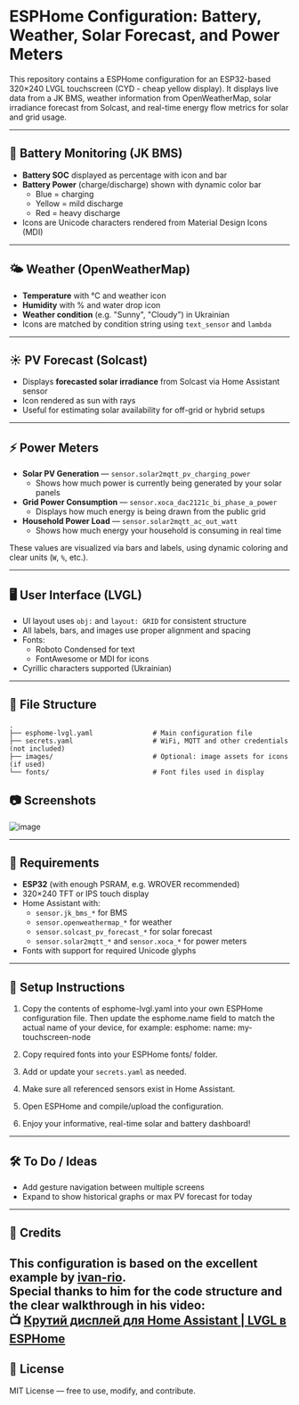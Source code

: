 # ESPHome Configuration: Battery, Weather, Solar Forecast, and Power Meters

This repository contains a ESPHome configuration for an ESP32-based 320×240 LVGL touchscreen (CYD - cheap yellow display). 
It displays live data from a JK BMS, weather information from OpenWeatherMap, solar irradiance forecast from Solcast, and real-time energy flow metrics for solar and grid usage.

---

## 🔋 Battery Monitoring (JK BMS)

- **Battery SOC** displayed as percentage with icon and bar
- **Battery Power** (charge/discharge) shown with dynamic color bar
  - Blue = charging
  - Yellow = mild discharge
  - Red = heavy discharge
- Icons are Unicode characters rendered from Material Design Icons (MDI)

---

## 🌤 Weather (OpenWeatherMap)

- **Temperature** with °C and weather icon
- **Humidity** with % and water drop icon
- **Weather condition** (e.g. "Sunny", "Cloudy") in Ukrainian
- Icons are matched by condition string using `text_sensor` and `lambda`

---

## ☀️ PV Forecast (Solcast)

- Displays **forecasted solar irradiance** from Solcast via Home Assistant sensor
- Icon rendered as sun with rays
- Useful for estimating solar availability for off-grid or hybrid setups

---

## ⚡ Power Meters

- **Solar PV Generation** — `sensor.solar2mqtt_pv_charging_power`
  - Shows how much power is currently being generated by your solar panels
- **Grid Power Consumption** — `sensor.xoca_dac2121c_bi_phase_a_power`
  - Displays how much energy is being drawn from the public grid
- **Household Power Load** — `sensor.solar2mqtt_ac_out_watt`
  - Shows how much energy your household is consuming in real time

These values are visualized via bars and labels, using dynamic coloring and clear units (`W`, `%`, etc.).

---

## 🖥 User Interface (LVGL)

- UI layout uses `obj:` and `layout: GRID` for consistent structure
- All labels, bars, and images use proper alignment and spacing
- Fonts:
  - Roboto Condensed for text
  - FontAwesome or MDI for icons
- Cyrillic characters supported (Ukrainian)

---

## 📁 File Structure

```
.
├── esphome-lvgl.yaml               # Main configuration file
├── secrets.yaml                    # WiFi, MQTT and other credentials (not included)
├── images/                         # Optional: image assets for icons (if used)
└── fonts/                          # Font files used in display
```
## 📷 Screenshots

![image](https://github.com/user-attachments/assets/1be807e0-f227-4d53-8365-b4ca3f431394)

---

## 🧩 Requirements

- **ESP32** (with enough PSRAM, e.g. WROVER recommended)
- 320×240 TFT or IPS touch display 
- Home Assistant with:
  - `sensor.jk_bms_*` for BMS
  - `sensor.openweathermap_*` for weather
  - `sensor.solcast_pv_forecast_*` for solar forecast
  - `sensor.solar2mqtt_*` and `sensor.xoca_*` for power meters
- Fonts with support for required Unicode glyphs

---

## 🚀 Setup Instructions

1. Copy the contents of esphome-lvgl.yaml into your own ESPHome configuration file.
Then update the esphome.name field to match the actual name of your device, for example:
esphome:
  name: my-touchscreen-node

3. Copy required fonts into your ESPHome fonts/ folder.
4. Add or update your `secrets.yaml` as needed.
5. Make sure all referenced sensors exist in Home Assistant.
6. Open ESPHome and compile/upload the configuration.
7. Enjoy your informative, real-time solar and battery dashboard!

---

## 🛠 To Do / Ideas

- Add gesture navigation between multiple screens
- Expand to show historical graphs or max PV forecast for today

---

## 🙏 Credits

This configuration is based on the excellent example by [ivan-rio](https://github.com/ivan-rio).  
Special thanks to him for the code structure and the clear walkthrough in his video:  
📺 [Крутий дисплей для Home Assistant | LVGL в ESPHome](https://www.youtube.com/watch?v=efeK-VodNlA)
---

## 📄 License

MIT License — free to use, modify, and contribute.
